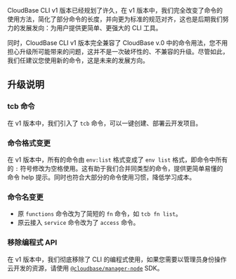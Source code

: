 CloudBase CLI v1 版本已经规划了许久，在 v1 版本中，我们完全改变了命令的使用方法，简化了部分命令的长度，并向更为标准的规范对齐，这也是后期我们努力的发展发向：为用户提供更简单、更强大的 CLI 工具。

同时，CloudBase CLI v1 版本完全兼容了 CloudBase v.0 中的命令用法，您不用担心升级所可能带来的问题，这并不是一次破坏性的、不兼容的升级。尽管如此，我们任建议您使用新的命令，这是未来的发展方向。

## 升级说明

### tcb 命令

在 v1 版本中，我们引入了 `tcb` 命令，可以一键创建、部署云开发项目。

### 命令格式变更

在 v1 版本中，所有的命令由 `env:list` 格式变成了 `env list` 格式，即命令中所有的 `:` 符号修改为空格使用。这有助于我们合并同类型的命令，提供更简单易懂的命令 help 提示。同时也符合大部分的命令使用习惯，降低学习成本。

### 命令名变更

- 原 `functions` 命令改为了简短的 `fn` 命令，如 `tcb fn list`。
- 原云接入 `service` 命令改为了 `access` 命令。

### 移除编程式 API

在 v1 版本中，我们彻底移除了 CLI 的编程式使用，如果您需要以管理员身份操作云开发的资源，请使用 [`@cloudbase/manager-node`](https://docs.cloudbase.net/api-reference/manager/node/introduction.html) SDK。
